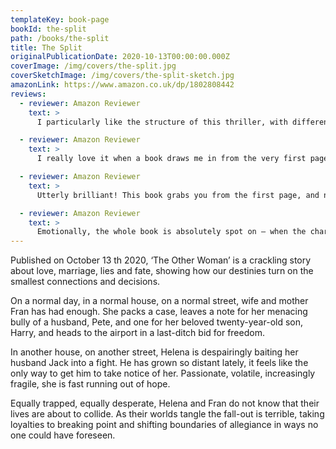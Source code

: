 ```yaml
---
templateKey: book-page
bookId: the-split
path: /books/the-split
title: The Split
originalPublicationDate: 2020-10-13T00:00:00.000Z
coverImage: /img/covers/the-split.jpg
coverSketchImage: /img/covers/the-split-sketch.jpg
amazonLink: https://www.amazon.co.uk/dp/1802808442
reviews:
  - reviewer: Amazon Reviewer
    text: >
      I particularly like the structure of this thriller, with different sections which give you the perspective of different women. You realise that they are partly giving you different sides of the same tale and that each woman makes assumptions which may not be right...

  - reviewer: Amazon Reviewer
    text: >
      I really love it when a book draws me in from the very first page...

  - reviewer: Amazon Reviewer
    text: >
      Utterly brilliant! This book grabs you from the first page, and never lets you go. I absolutely loved it. At times I found myself holding my breath, it was so tense and so well written. Fran and Helena are both &#39;other women&#39;…. you get totally invested in both sides of the story. So cleverly done. I felt so involved in this story and found myself thinking about it a lot during the day. A fantastic read. Gripping, moving, characters you care about. Highly recommend.

  - reviewer: Amazon Reviewer
    text: >
      Emotionally, the whole book is absolutely spot on – when the characters hurt, you hurt too – and it very much puts you through the wringer at times. But there are moments of joy, and ultimately, it’s hopeful and uplifting – but my goodness, it’s quite a journey getting to that point. I’m a big fan of relationship-based drama, and this is one of the best I’ve read in a while. A definite recommendation from me.
---
```


Published on October 13 th 2020, ‘The Other Woman’ is a crackling story about love, marriage, lies and fate, showing how our destinies turn on the smallest connections and decisions.

On a normal day, in a normal house, on a normal street, wife and mother Fran has had enough. She packs a case, leaves a note for her menacing bully of a husband, Pete, and one for her beloved twenty-year-old son, Harry, and heads to the airport in a last-ditch bid for freedom.

In another house, on another street, Helena is despairingly baiting her husband Jack into a fight. He has grown so distant lately, it feels like the only way to get him to take notice of her. Passionate, volatile, increasingly fragile, she is fast running out of hope.

Equally trapped, equally desperate, Helena and Fran do not know that their lives are about to collide. As their worlds tangle the fall-out is terrible, taking loyalties to breaking point and shifting boundaries of allegiance in ways no one could have foreseen.
